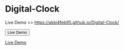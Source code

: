 # Digital-Clock

Live Demo >> https://akki4feb95.github.io/Digital-Clock/

<button id="">Live Demo</button>

<a href="(https://akki4feb95.github.io/Digital-Clock/)">Live Demo</a>
